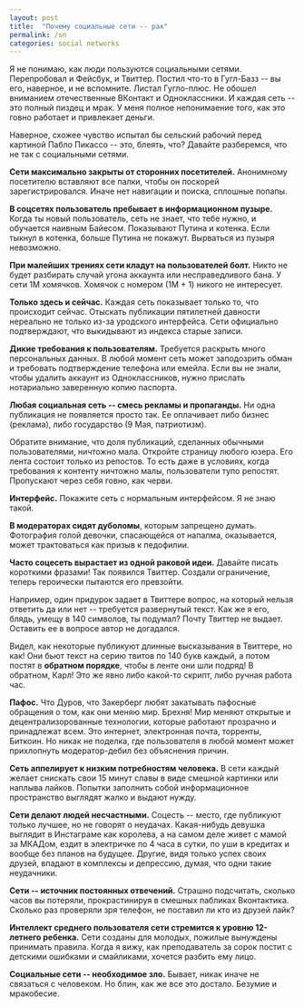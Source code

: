```yaml
---
layout: post
title:  "Почему социальные сети -- рак"
permalink: /sn
categories: social networks
---
```


Я не понимаю, как люди пользуются социальными сетями. Перепробовал и Фейсбук, и
Твиттер. Постил что-то в Гугл-Базз -- вы его, наверное, и не вспомните. Листал
Гугло-плюс. Не обошел вниманием отечественные ВКонтакт и Одноклассники. И каждая
сеть -- это полный пиздец и мрак. У меня полное непонимаение того, как это говно
работает и привлекает деньги.

Наверное, схожее чувство испытал бы сельский рабочий перед картиной Пабло
Пикассо -- это, блеять, что? Давайте разберемся, что не так с социальными
сетями.

**Сети максимально закрыты от сторонних посетителей.** Анонимному посетителю
вставляют все палки, чтобы он поскорей зарегистрировался. Иначе нет навигации и
поиска, сплошные попапы.

**В соцсетях пользователь пребывает в информационном пузыре.** Когда ты новый
пользователь, сеть не знает, что тебе нужно, и обучается наивным
Байесом. Показывают Путина и котенка. Если тыкнул в котенка, больше Путина не
покажут. Вырваться из пузыря невозможно.

**При малейших трениях сети кладут на пользователей болт.** Никто не будет
разбирать случай угона аккаунта или несправедливого бана. У сети 1М
хомячков. Хомячок с номером (1М + 1) никого не интересует.

**Только здесь и сейчас.** Каждая сеть показывает только то, что происходит
сейчас. Отыскать публикации пятилетней давности нереально не только из-за
уродского интерфейса. Сети официально подтверждают, что выкидывают из индекса
старые записи.

**Дикие требования к пользователям.** Требуется раскрыть много персональных
данных. В любой момент сеть может заподозрить обман и требовать подтверждение
телефона или емейла. Если вы не знали, чтобы удалить аккаунт из Одноклассников,
нужно прислать нотариально заверенную копию паспорта.

**Любая социальная сеть -- смесь рекламы и пропаганды.** Ни одна публикация не
появляется просто так. Ее оплачивает либо бизнес (реклама), либо государство (9
Мая, патриотизм).

Обратите внимание, что доля публикаций, сделанных обычными пользователями,
ничтожно мала. Откройте страницу любого юзера. Его лента состоит только из
репостов. То есть даже в условиях, когда требования к контенту ничтожно малы,
пользователи тупо репостят. Пропускают через себя говно, как черви.

**Интерфейс.** Покажите сеть с нормальным интерфейсом. Я не знаю такой.

**В модераторах сидят дуболомы**, которым запрещено думать. Фотография голой
девочки, спасающейся от напалма, оказывается, может трактоваться как призыв к
педофилии.

**Часто соцесеть вырастает из одной раковой идеи.** Давайте писать короткими
фразами! Так появился Твиттер. Создали ограничение, теперь героически пытаются
его превзойти.

Например, один придурок задает в Твиттере вопрос, на который нельзя ответить да
или нет -- требуется развернутый текст. Как же я его, блядь, умещу в 140
символов, ты подумал? Почту Твиттер не выдает. Оставить ее в вопросе автор не
догадался.

Видел, как некоторые публикуют длинные высказывания в Твиттере, но как! Они бьют
текст на серию твитов по 140 букв каждый, а потом постят в **обратном порядке**,
чтобы в ленте они шли подряд! В обратном, Карл! Это же явно либо какой-то
скрипт, либо ручная работа час.

**Пафос.** Что Дуров, что Закерберг любят закатывать пафосные обращения о том,
как они меняю мир. Брехня! Мир меняют открытые и децентрализорованные
технологии, которые работают прозрачно и принадлежат всем. Это интернет,
электронная почта, торренты, Биткоин. Но никак не поделка, где пользователя в
любой момент может прихлопнуть модератор-дебил без объяснения причин.

**Сеть аппелирует к низким потребностям человека.** В сети каждый желает
снискать свои 15 минут славы в виде смешной картинки или наплыва лайков. Попытки
заполнить собой информационное пространство выглядят жалко и выдают нужду.

**Сети делают людей несчастными.** Соцесть -- место, где публикуют только
лучшее, но не говорят о неудачах. Какая-нибудь девушка выглядит в Инстаграме как
королева, а на самом деле живет с мамой за МКАДом, ездит в электричке по 4 часа
в сутки, по уши в кредитах и вообще без планов на будущее. Другие, видя только
успех своих друзей, впадают в комплексы и депрессию, думая, что одни такие
неудачники.

**Сети -- источник постоянных отвечений.** Страшно подсчитать, сколько часов вы
потеряли, прокрастинируя в смешных пабликах Вконтактика. Сколько раз проверяли
зря телефон, не поставил ли кто из друзей лайк?

**Интеллект среднего пользователя сети стремится к уровню 12-летнего ребенка.**
Сети созданы для молодых, пожилые вынуждены принимать правила. Когда я вижу, как
преподаватель за сорок постит с детскими ошибками и смайликами, хочется разбить
ему лицо.

**Социальные сети -- необходимое зло.** Бывает, никак иначе не связаться с
человеком. Но блин, как же все это достало. Безумие и мракобесие.
